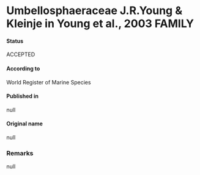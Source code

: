 Umbellosphaeraceae J.R.Young & Kleinje in Young et al., 2003 FAMILY
=======

#### Status
ACCEPTED

#### According to
World Register of Marine Species

#### Published in
null

#### Original name
null

### Remarks
null